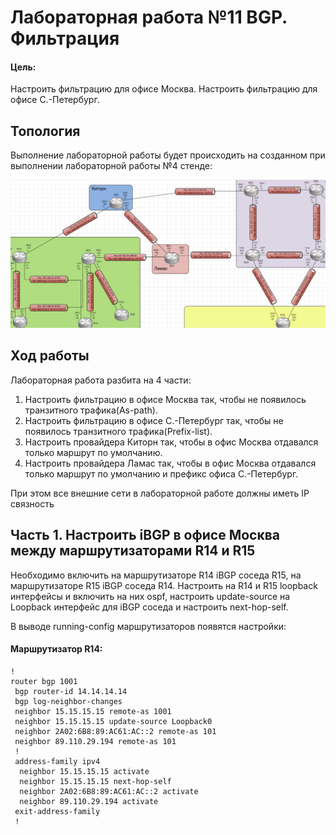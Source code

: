 # Лабораторная работа №11 BGP. Фильтрация

#### Цель: 

Настроить фильтрацию для офисе Москва.
Настроить фильтрацию для офисе С.-Петербург.

## Топология

Выполнение лабораторной работы будет происходить на созданном при выполнении лабораторной работы №4 стенде:

![](lab11.PNG)

## Ход работы

Лабораторная работа разбита на 4 части:
1) Настроить фильтрацию в офисе Москва так, чтобы не появилось транзитного трафика(As-path).
2) Настроить фильтрацию в офисе С.-Петербург так, чтобы не появилось транзитного трафика(Prefix-list).
3) Настроить провайдера Киторн так, чтобы в офис Москва отдавался только маршрут по умолчанию.
4) Настроить провайдера Ламас так, чтобы в офис Москва отдавался только маршрут по умолчанию и префикс офиса С.-Петербург.

При этом все внешние сети в лабораторной работе должны иметь IP связность

## Часть 1. Настроить iBGP в офисе Москва между маршрутизаторами R14 и R15

Необходимо включить на маршрутизаторе R14 iBGP соседа R15, на маршрутизаторе R15 iBGP соседа R14. Настроить на R14 и R15 loopback интерфейсы и включить на них ospf,  настроить update-source на Loopback интерфейс для iBGP соседа и настроить next-hop-self.

В выводе running-config маршрутизаторов появятся настройки:

#### Маршрутизатор R14:

```
!
router bgp 1001
 bgp router-id 14.14.14.14
 bgp log-neighbor-changes
 neighbor 15.15.15.15 remote-as 1001
 neighbor 15.15.15.15 update-source Loopback0
 neighbor 2A02:6B8:89:AC61:AC::2 remote-as 101
 neighbor 89.110.29.194 remote-as 101
 !
 address-family ipv4
  neighbor 15.15.15.15 activate
  neighbor 15.15.15.15 next-hop-self
  neighbor 2A02:6B8:89:AC61:AC::2 activate
  neighbor 89.110.29.194 activate
 exit-address-family
 !
```
